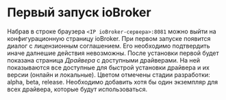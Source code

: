 # Первый запуск ioBroker

Набрав в строке браузера `<IP ioBroker-сервера>:8081` можно выйти на конфигурационную страницу ioBroker. При первом запуске появится диалог с лицензионным соглашением. Его необходимо подтвердить иначе далнешие действия невозможны. После установки первой будет показана страница _Драйвера_ с доступными драйверами. На ней показываются все доступные для быстрой установки драйвера и их версии (онлайн и локальные). Цветом отмечены стадии разработки: alpha, beta, release. Необходимо добавить хотя бы один экземпляр для всех драйвера, которые будут использоваться.